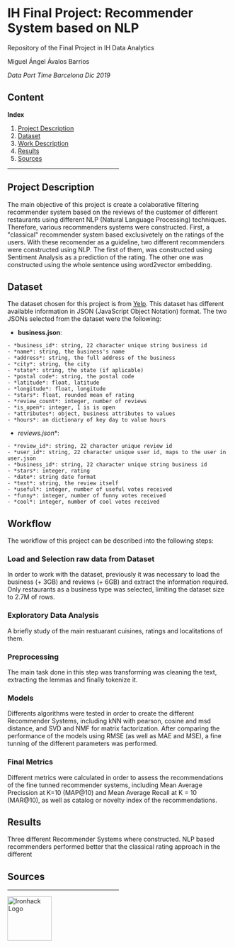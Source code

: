 # IH Final Project: Recommender System based on NLP
Repository of the Final Project in IH Data Analytics

Miguel Ángel Ávalos Barrios

*Data Part Time Barcelona Dic 2019*

## Content

**Index**   
1. [Project Description](#id1)
2. [Dataset](#id2)
3. [Work Description](#id3)
4. [Results](#id4)
5. [Sources](#id5)

<hr style="color: #7acaff;" width="50%" />

<a name="project"></a>

## Project Description<a name="id1"></a>

The main objective of this project is create a colaborative filtering recommender system based on the reviews of the customer of different restaurants using different NLP (Natural Language Processing) techniques. Therefore, various recommenders systems were constructed. First, a "classical" recommender system based exclusivetely on the ratings of the users. With these recomender as a guideline, two different recommenders were constructed using NLP. The first of them, was constructed using Sentiment Analysis as a prediction of the rating. The other one was constructed using the whole sentence using word2vector embedding.


## Dataset<a name="id2"></a>

The dataset chosen for this project is from <a href="https://www.yelp.com/dataset/">Yelp</a>. This dataset has different available information in JSON (JavaScript Object Notation) format. The two JSONs selected from the dataset were the following:

* **business.json**:

```
- *business_id*: string, 22 character unique string business id
- *name*: string, the business's name
- *address*: string, the full address of the business
- *city*: string, the city
- *state*: string, the state (if aplicable)
- *postal code*: string, the postal code
- *latitude*: float, latitude
- *longitude*: float, longitude
- *stars*: float, rounded mean of rating
- *review_count*: integer, number of reviews
- *is_open*: integer, 1 is is open
- *attributes*: object, business attributes to values
- *hours*: an dictionary of key day to value hours
``` 

* *reviews.json**:

```
- *review_id*: string, 22 character unique review id
- *user_id*: string, 22 character unique user id, maps to the user in user.json
- *business_id*: string, 22 character unique string business id
- *stars*: integer, rating 
- *date*: string date format
- *text*: string, the review itself
- *useful*: integer, number of useful votes received
- *funny*: integer, number of funny votes received
- *cool*: integer, number of cool votes received
``` 


## Workflow<a name="id3"></a>

The workflow of this project can be described into the following steps:

### Load and Selection raw data from Dataset

In order to work with the dataset, previously it was necessary to load the business (+ 3GB) and reviews (+ 6GB) and extract the information required. Only restaurants as a business type was selected, limiting the dataset size to 2.7M of rows.

### Exploratory Data Analysis
A briefly study of the main restuarant cuisines, ratings and localitations of them. 

### Preprocessing
The main task done in this step was transforming was cleaning the text, extracting the lemmas and finally tokenize it.

### Models
Differents algorithms were tested in order to create the different Recommender Systems, including kNN with pearson, cosine and msd distance, and SVD and NMF for matrix factorization. After comparing the performance of the models using RMSE (as well as MAE and MSE), a fine tunning of the different parameters was performed.

### Final Metrics

Different metrics were calculated in order to assess the recommendations of the fine tunned recommender systems, including Mean Average Precission at K=10 (MAP@10) and Mean Average Recall at K = 10 (MAR@10), as well as catalog or novelty index of the recommendations.


## Results<a name="id4"></a>
Three different Recommender Systems where constructed. NLP based recommenders performed better that the classical rating approach in the different 

## Sources <a name="id5"></a>


<hr style="color: #7acaff;" width="50%" />

<img src="https://bit.ly/2VnXWr2" alt="Ironhack Logo" width="100" align="center"/>
